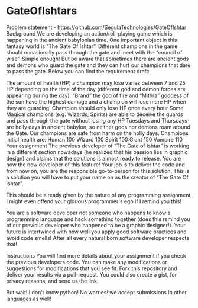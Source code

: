 # GateOfIshtars
Problem statement - https://github.com/SegulaTechnologies/GateOfIshtar
Background
We are developing an action/roll-playing game which is happening in the ancient babylonian time. One important object in this fantasy world is “The Gate Of Ishtar”. Different champions in the game should occasionally pass through the gate and meet with the “council of wise”. 
Simple enough! But be aware that sometimes there are ancient gods and demons who guard the gate and they can hurt our champions that dare to pass the gate. 
Below you can find the requirement draft:

The amount of health (HP) a champion may lose varies between 7 and 25 HP depending on the time of the day (different god and demon forces are appearing during the day).
“Brand” the god of fire and “Mithra” goddess of the sun have the highest damage and a champion will lose more HP when they are guarding!
Champion should only lose HP once every hour
Some Magical champions (e.g. Wizards, Spirits) are able to deceive the guards and pass through the gate without losing any HP
Tuesdays and Thursdays are holly days in ancient babylon, so neither gods nor demons roam around the Gate. Our champions are safe from harm on the holly days.
Champions initial health are:
Human 100
Wizard 100
Spirit 100
Giant 150
Vampire 110
Your assignment
The previous developer of “The Gate of Ishtar” is working in a different section nowadays (he realized that his passion lies in graphic design) and claims that the solutions is almost ready to release. You are now the new developer of this feature! 
Your job is to deliver the code and from now on, you are the responsible go-to-person for this solution. This is a solution you will have to put your name on as the creator of “The Gate Of Ishtar”. 

This should be already given by the nature of any programming assignment, I might even offend your glorious programmer's ego if I remind you this! 

You are a software developer not someone who happens to know a programming language and hack something together (does this remind you of our previous developer who happened to be a graphic designer!). Your future is intertwined with how well you apply good software practices and avoid code smells! After all every natural born software developer respects that!

Instructions
You will find more details about your assignment if you check the previous developers code. You can make any modifications or suggestions for modifications that you see fit. 
Fork this repository and deliver your results via a pull-request. You could also create a gist, for privacy reasons, and send us the link.

But wait! I don’t know python!
No worries! we accept submissions in other languages as well!
